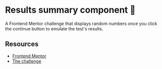 
# Results summary component 🧠 

A Frontend Mentor challenge that displays random numbers once you click the continue button to emulate the test's results.

## Resources

 - [Frontend Mentor](https://www.frontendmentor.io/)
 - [The challenge](https://www.frontendmentor.io/challenges/results-summary-component-CE_K6s0maV)